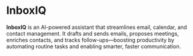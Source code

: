 # InboxIQ
**InboxIQ** is an AI-powered assistant that streamlines email, calendar, and contact management. It drafts and sends emails, proposes meetings, enriches contacts, and tracks follow-ups—boosting productivity by automating routine tasks and enabling smarter, faster communication.
